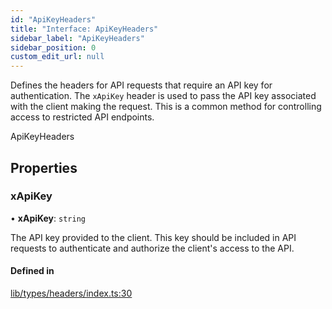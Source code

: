 ```yaml
---
id: "ApiKeyHeaders"
title: "Interface: ApiKeyHeaders"
sidebar_label: "ApiKeyHeaders"
sidebar_position: 0
custom_edit_url: null
---
```


Defines the headers for API requests that require an API key for authentication.
The `xApiKey` header is used to pass the API key associated with the client making the request.
This is a common method for controlling access to restricted API endpoints.

 ApiKeyHeaders

## Properties

### xApiKey

• **xApiKey**: `string`

The API key provided to the client. This key should be included in API
                             requests to authenticate and authorize the client's access to the API.

#### Defined in

[lib/types/headers/index.ts:30](https://github.com/JustaName-id/JustaName-sdk/blob/0b5bd45/packages/@justaname.id/sdk/src/lib/types/headers/index.ts#L30)
